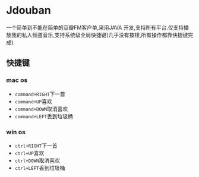 # Jdouban

一个简单到不能在简单的豆瓣FM客户单,采用JAVA 开发,支持所有平台.仅支持播放我的私人频道音乐,支持系统级全局快捷键(几乎没有按钮,所有操作都靠快捷键完成).

## 快捷键

### mac os

- `command+RIGHT`下一首
- `command+UP`喜欢
- `command+DOWN`取消喜欢
- `command+LEFT`丢到垃圾桶

### win os

- `ctrl+RIGHT`下一首
- `ctrl+UP`喜欢
- `ctrl+DOWN`取消喜欢
- `ctrl+LEFT`丢到垃圾桶

